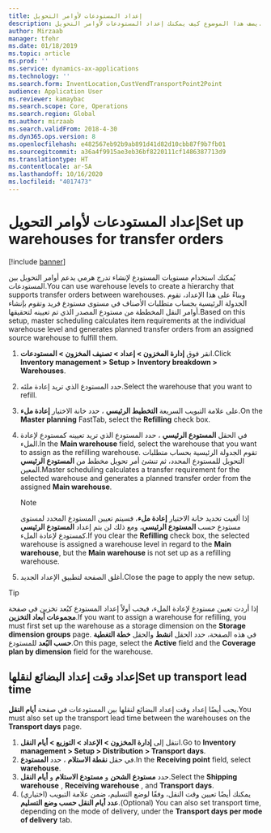 ```yaml
---
title: إعداد المستودعات لأوامر التحويل
description: يصف هذا الموضوع كيف يمكنك إعداد المستودعات لأوامر التحويل.
author: Mirzaab
manager: tfehr
ms.date: 01/18/2019
ms.topic: article
ms.prod: ''
ms.service: dynamics-ax-applications
ms.technology: ''
ms.search.form: InventLocation,CustVendTransportPoint2Point
audience: Application User
ms.reviewer: kamaybac
ms.search.scope: Core, Operations
ms.search.region: Global
ms.author: mirzaab
ms.search.validFrom: 2018-4-30
ms.dyn365.ops.version: 8
ms.openlocfilehash: e482567eb92b9ab891d41d82d10cbb87f9b7fb01
ms.sourcegitcommit: a36a4f9915ae3eb36bf8220111cf1486387713d9
ms.translationtype: HT
ms.contentlocale: ar-SA
ms.lasthandoff: 10/16/2020
ms.locfileid: "4017473"
---
```

# <a name="set-up-warehouses-for-transfer-orders"></a><span data-ttu-id="d622a-103">إعداد المستودعات لأوامر التحويل</span><span class="sxs-lookup"><span data-stu-id="d622a-103">Set up warehouses for transfer orders</span></span> 

[!include [banner](../includes/banner.md)]

<span data-ttu-id="d622a-104">يُمكنك استخدام مستويات المستودع لإنشاء تدرج هرمي يدعم أوامر التحويل بين المستودعات.</span><span class="sxs-lookup"><span data-stu-id="d622a-104">You can use warehouse levels to create a hierarchy that supports transfer orders between warehouses.</span></span> <span data-ttu-id="d622a-105">وبناءً على هذا الإعداد، تقوم الجدولة الرئيسية بجساب متطلبات الأصناف في مستوى مستودع فريد وتقوم بإنشاء أوامر النقل المخططة من مستودع المصدر الذي تم تعيينه لتحقيقها.</span><span class="sxs-lookup"><span data-stu-id="d622a-105">Based on this setup, master scheduling calculates item requirements at the individual warehouse level and generates planned transfer orders from an assigned source warehouse to fulfill them.</span></span>

1.  <span data-ttu-id="d622a-106">انقر فوق **إدارة المخزون > إعداد > تصنيف المخزون > المستودعات**.</span><span class="sxs-lookup"><span data-stu-id="d622a-106">Click **Inventory management > Setup > Inventory breakdown > Warehouses**.</span></span>

2.  <span data-ttu-id="d622a-107">حدد المستودع الذي تريد إعادة ملئه.</span><span class="sxs-lookup"><span data-stu-id="d622a-107">Select the warehouse that you want to refill.</span></span>

3.  <span data-ttu-id="d622a-108">على علامة التبويب السريعة **التخطيط الرئيسي** ، حدد خانة الاختيار **إعادة ملء**.</span><span class="sxs-lookup"><span data-stu-id="d622a-108">On the **Master planning** FastTab, select the **Refilling** check box.</span></span>

4.  <span data-ttu-id="d622a-109">في الحقل **المستودع الرئيسي** ، حدد المستودع الذي تريد تعيينه كمستودع لإعادة الملء.</span><span class="sxs-lookup"><span data-stu-id="d622a-109">In the **Main warehouse** field, select the warehouse that you want to assign as the refilling warehouse.</span></span> <span data-ttu-id="d622a-110">تقوم الجدولة الرئيسية بحساب متطلبات التحويل للمستودع المحدد، ثم تنشئ أمر تحويل مخطط من **المستودع الرئيسي** المعين.</span><span class="sxs-lookup"><span data-stu-id="d622a-110">Master scheduling calculates a transfer requirement for the selected warehouse and generates a planned transfer order from the assigned **Main warehouse**.</span></span>
   
    > [!NOTE]
    > <P><span data-ttu-id="d622a-111">إذا ألغيت تحديد خانة الاختيار <STRONG>إعادة ملء</STRONG>، فسيتم تعيين المستودع المحدد لمستوى مستودع حسب <STRONG>المستودع الرئيسي</STRONG>، ومع ذلك لن يتم إعداد <STRONG>المستودع الرئيسي</STRONG> كمستودع لإعادة الملء.</span><span class="sxs-lookup"><span data-stu-id="d622a-111">If you clear the <STRONG>Refilling</STRONG> check box, the selected warehouse is assigned a warehouse level in regard to the <STRONG>Main warehouse</STRONG>, but the <STRONG>Main warehouse</STRONG> is not set up as a refilling warehouse.</span></span></P>

5.  <span data-ttu-id="d622a-112">أغلق الصفحة لتطبيق الإعداد الجديد.</span><span class="sxs-lookup"><span data-stu-id="d622a-112">Close the page to apply the new setup.</span></span>


> [!TIP]
> <P><span data-ttu-id="d622a-113">إذا أردت تعيين مستودع لإعادة الملء، فيجب أولاً إعداد المستودع كبُعد تخزين في صفحة <STRONG>مجموعات أبعاد التخزين</STRONG>.</span><span class="sxs-lookup"><span data-stu-id="d622a-113">If you want to assign a warehouse for refilling, you must first set up the warehouse as a storage dimension on the <STRONG>Storage dimension groups</STRONG> page.</span></span> <span data-ttu-id="d622a-114">في هذه الصفحة، حدد الحقل <STRONG>انشط</STRONG> والحقل <STRONG>خطة التغطية حسب البُعد‬</STRONG> للمستودع.</span><span class="sxs-lookup"><span data-stu-id="d622a-114">On this page, select the <STRONG>Active</STRONG> field and the <STRONG>Coverage plan by dimension</STRONG> field for the warehouse.</span></span></P>

## <a name="set-up-transport-lead-time"></a><span data-ttu-id="d622a-115">إعداد وقت إعداد البضائع لنقلها</span><span class="sxs-lookup"><span data-stu-id="d622a-115">Set up transport lead time</span></span>

<span data-ttu-id="d622a-116">يجب أيضًا إعداد وقت إعداد البضائع لنقلها بين المستودعات في صفحة **أيام النقل**.</span><span class="sxs-lookup"><span data-stu-id="d622a-116">You must also set up the transport lead time between the warehouses on the **Transport days** page.</span></span> 
1. <span data-ttu-id="d622a-117">انتقل إلى **إدارة المخزون > الإعداد > التوزيع > أيام النقل**.</span><span class="sxs-lookup"><span data-stu-id="d622a-117">Go to **Inventory management > Setup > Distribution > Transport days**.</span></span>
2. <span data-ttu-id="d622a-118">في حقل **نقطة الاستلام‬** ، حدد **المستودع**.</span><span class="sxs-lookup"><span data-stu-id="d622a-118">In the **Receiving point** field, select **warehouse**.</span></span>
3. <span data-ttu-id="d622a-119">حدد **مستودع الشحن** و **مستودع الاستلام** و **أيام النقل**.</span><span class="sxs-lookup"><span data-stu-id="d622a-119">Select the **Shipping warehouse** , **Receiving warehouse** , and **Transport days**.</span></span> 
4. <span data-ttu-id="d622a-120">(اختياري) يمكنك أيضًا تعيين وقت النقل، وفقًا لوضع التسليم، ضمن علامة التبويب **عدد أيام النقل حسب وضع التسليم‬**.</span><span class="sxs-lookup"><span data-stu-id="d622a-120">(Optional) You can also set transport time, depending on the mode of delivery, under the **Transport days per mode of delivery** tab.</span></span>
